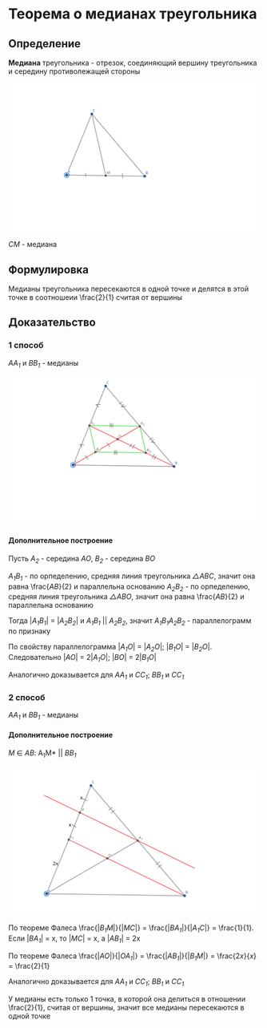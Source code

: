 # Теорема о медианах треугольника

## Определение

**Медиана** треугольника - отрезок, соединяющий вершину треугольника и середину противолежащей стороны

![Пример медианы](./images/медиана.svg "Пример медианы")

*CM* - медиана
## Формулировка

Медианы треугольника пересекаются в одной точке и делятся в этой точке в соотношеии \frac{2}{1} считая от вершины

## Доказательство
### 1 способ

*AA<sub>1</sub>* и *BB<sub>1</sub>* - медианы

![Дополнительное построение](./images/вариант1.svg "Дополнительное построение")

#### Дополнительное построение
Пусть *A<sub>2</sub>* - середина *AO*, *B<sub>2</sub>* - середина *BO*


*A<sub>1</sub>B<sub>1</sub>* - по орпеделению, средняя линия треугольника *△ABC*, значит она равна \frac{*AB*}{2} и параллельна основанию
*A<sub>2</sub>B<sub>2</sub>* - по орпеделению, средняя линия треугольника *△ABO*, значит она равна \frac{*AB*}{2} и параллельна основанию

Тогда |*A<sub>1</sub>B<sub>1</sub>*| = |*A<sub>2</sub>B<sub>2</sub>*| и *A<sub>1</sub>B<sub>1</sub>* || *A<sub>2</sub>B<sub>2</sub>*, значит *A<sub>1</sub>B<sub>1</sub>A<sub>2</sub>B<sub>2</sub>* - параллелограмм по признаку

По свойству параллелограмма |*A<sub>1</sub>O*| = |*A<sub>2</sub>O*|; |*B<sub>1</sub>O*| = |*B<sub>2</sub>O*|. Следовательно |*AO*| = 2|*A<sub>1</sub>O*|; |*BO*| = 2|*B<sub>1</sub>O*|

Аналогично доказывается для *AA<sub>1</sub>* и *CC<sub>1</sub>*; *BB<sub>1</sub>* и *CC<sub>1</sub>*

### 2 способ

*AA<sub>1</sub>* и *BB<sub>1</sub>* - медианы

#### Дополнительное построение

*M* ∈ *AB*:  A<sub>1</sub>M* || *BB<sub>1</sub>*

![Дополнительное построение](./images/вариант2.svg "Дополнительное построение")

По теореме Фалеса \frac{|*B<sub>1</sub>M*|}{|*MC*|} = \frac{|*BA<sub>1</sub>*|}{|*A<sub>1</sub>C*|} = \frac{1}{1}. Если |*BA<sub>1</sub>*| = x, то |*MC*| = x, а |*AB<sub>1</sub>*| = 2x

По теореме Фалеса \frac{|*AO*|}{|*OA<sub>1</sub>*|} = \frac{|*AB<sub>1</sub>*|}{|*B<sub>1</sub>M*|} = \frac{2*x*}{*x*} = \frac{2}{1}

Аналогично доказывается для *AA<sub>1</sub>* и *CC<sub>1</sub>*; *BB<sub>1</sub>* и *CC<sub>1</sub>*

У медианы есть только 1 точка, в которой она делиться в отношении \frac{2}{1}, считая от вершины, значит все медианы пересекаются в одной точке
